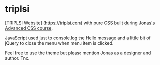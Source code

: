 # triplsi

[TRIPLSI Website] (https://triplsi.com) with pure CSS built during [Jonas's Advanced CSS course](https://www.udemy.com/advanced-css-and-sass).

JavaScript used just to console.log the Hello message and a little bit of jQuery to close the menu when menu item is clicked.

Feel free to use the theme but please mention Jonas as a designer and author. Tnx.
